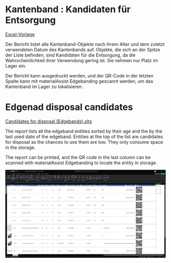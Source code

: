 ﻿# Kantenband : Kandidaten für Entsorgung

[Excel-Vorlage](Candidates%20for%20disposal%20(Edgebands)_DE.xltx)<br>

Der Bericht listet alle Kantenband-Objekte nach ihrem Alter und dem zuletzt verwendeten Datum des Kantenbands auf. Objekte, die sich an der Spitze der Liste befinden, sind Kandidaten für die Entsorgung, da die Wahrscheinlichkeit ihrer Verwendung gering ist. Sie nehmen nur Platz im Lager ein.

Der Bericht kann ausgedruckt werden, und der QR-Code in der letzten Spalte kann mit materialAssist Edgebanding gescannt werden, um das Kantenband im Lager zu lokalisieren.


# Edgenad disposal candidates

[Candidates for disposal (Edgebands).xltx](Candidates%20for%20disposal%20(Edgebands).xltx)<br>

The report lists all the edgeband entities sorted by their age and the by the last used date of the edgeband. Entities at the top of the list are candidates for disposal as the chances to use them are low. They only consume space in the storage.

The report can be printed, and the QR code in the last column can be scanned with materialAssist Edgebanding to locate the entity in storage.


![alt text](Candidates%20for%20disposal%20(Edgebands).png)

